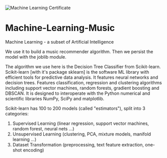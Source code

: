 ![Machine Learning Certificate](https://user-images.githubusercontent.com/96743401/173188516-cbc43764-829c-44a3-969d-a4fdf2cb5dc9.png)
# Machine-Learning-Music

Machine Learning - a subset of Artificial Intelligence

We use it to build a music recommender algorithm. Then we persist the model with the joblib module. 

The algorithm we use here is the Decision Tree Classifier from Scikit-learn. Scikit-learn [with it's package sklearn] is the software ML library with efficient tools for predictive data analysis. It features neural networks and decision trees. Features classification, regression and clustering algorithms including support vector machines, random forests, gradient boosting and DBSCAN. 
It is designed to interoperate with the Python numerical and scientific libraries NumPy, SciPy and matplotlib. 

Scikit-learn has 100 to 200 models (called "estimators"), split into 3 categories:

1. Supervised Learning (linear regression, support vector machines, random forest, neural nets ...)
2. Unsupervised Learning (clustering, PCA, mixture models, manifold learning ...)
3. Dataset Transformation (preprocessing, text feature extraction, one-shot encoding)

